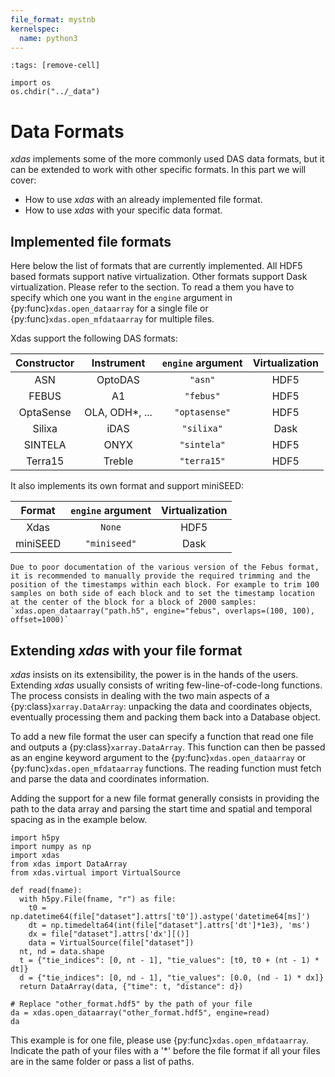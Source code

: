 ```yaml
---
file_format: mystnb
kernelspec:
  name: python3
---
```


```{code-cell}
:tags: [remove-cell]

import os
os.chdir("../_data")
```

# Data Formats

*xdas* implements some of the more commonly used DAS data formats, but it can be extended to work with other specific formats. In this part we will cover:

- How to use *xdas* with an already implemented file format.
- How to use *xdas* with your specific data format.

## Implemented file formats

Here below the list of formats that are currently implemented. All HDF5 based formats support native virtualization. Other formats support Dask virtualization. Please refer to the [](virtual-datasets) section. To read a them you have to specify which one you want in the `engine` argument in {py:func}`xdas.open_dataarray` for a single file or {py:func}`xdas.open_mfdataarray` for multiple files.

Xdas support the following DAS formats:

| Constructor       | Instrument        | `engine` argument | Virtualization    |
|:-----------------:|:-----------------:|:-----------------:|:-----------------:|
| ASN               | OptoDAS           | `"asn"`           | HDF5              |
| FEBUS             | A1                | `"febus"`         | HDF5              |
| OptaSense         | OLA, ODH*, ...    | `"optasense"`     | HDF5              |
| Silixa            | iDAS              | `"silixa"`        | Dask              |
| SINTELA           | ONYX              | `"sintela"`       | HDF5              |
| Terra15           | Treble            | `"terra15"`       | HDF5              |

It also implements its own format and support miniSEED:

| Format            | `engine` argument | Virtualization    |   
|:-----------------:|:-----------------:|:-----------------:|           
| Xdas              | `None`            | HDF5              |
| miniSEED          | `"miniseed"`      | Dask              |

```{warning}
Due to poor documentation of the various version of the Febus format, it is recommended to manually provide the required trimming and the position of the timestamps within each block. For example to trim 100 samples on both side of each block and to set the timestamp location at the center of the block for a block of 2000 samples:
`xdas.open_dataarray("path.h5", engine="febus", overlaps=(100, 100), offset=1000)`
```

## Extending *xdas* with your file format

*xdas* insists on its extensibility, the power is in the hands of the users. Extending *xdas* usually consists of writing few-line-of-code-long functions. The process consists in dealing with the two main aspects of a {py:class}`xarray.DataArray`: unpacking the data and coordinates objects, eventually processing them and packing them back into a Database object. 

To add a new file format the user can specify a function that read one file and outputs a {py:class}`xarray.DataArray`. This function can then be passed as an engine keyword argument to the {py:func}`xdas.open_dataarray` or {py:func}`xdas.open_mfdataarray` functions. The reading function must fetch and parse the data and coordinates information. 

Adding the support for a new file format generally consists in providing the path to the data array and parsing the start time and spatial and temporal spacing as in the example below.

```{code-cell}
import h5py
import numpy as np
import xdas
from xdas import DataArray
from xdas.virtual import VirtualSource

def read(fname):
  with h5py.File(fname, "r") as file:
    t0 = np.datetime64(file["dataset"].attrs['t0']).astype('datetime64[ms]')
    dt = np.timedelta64(int(file["dataset"].attrs['dt']*1e3), 'ms')
    dx = file["dataset"].attrs['dx'][()]
    data = VirtualSource(file["dataset"])
  nt, nd = data.shape
  t = {"tie_indices": [0, nt - 1], "tie_values": [t0, t0 + (nt - 1) * dt]}
  d = {"tie_indices": [0, nd - 1], "tie_values": [0.0, (nd - 1) * dx]}
  return DataArray(data, {"time": t, "distance": d})

# Replace "other_format.hdf5" by the path of your file
da = xdas.open_dataarray("other_format.hdf5", engine=read)
da
```

This example is for one file, please use {py:func}`xdas.open_mfdataarray`. Indicate the path of your files with a '*' before the file format if all your files are in the same folder or pass a list of paths.